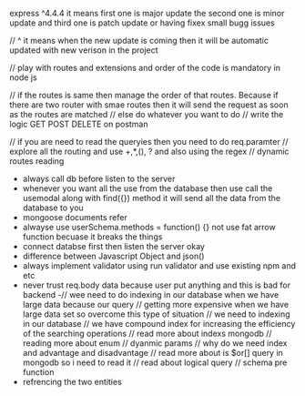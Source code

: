 express ^4.4.4 it means first one is major update the second one is minor update and third one is patch update or having fixex small bugg issues

// ^ it means when the new update is coming then it will be automatic updated with new verison in the project

// play with routes and extensions and order of the code is mandatory in node js

// if the routes is same then manage the order of that routes. Because if there are two router with smae routes then it will send the request as soon as the routes are matched 
// else do whatever you want to do 
// write the logic GET POST DELETE on postman 

// if you are need to read the queryies then you need to do req.paramter
// explore all the routing and use +,*,(), ? and also using the regex
// dynamic routes reading

- always call db before listen to the server
- whenever you want all the use from the database then use call the usemodal along with find({}) method it will send all the data from the database to you
- mongoose documents refer 
- alwayse use userSchema.methods = function() {} not use fat arrow function becuase it breaks the things
- connect databse first then listen the server okay
- difference between Javascript Object and json()
- always implement validator using run validator and use existing npm and etc 
- never trust req.body data because user put anything and this is bad for backend 
-// wee need to do indexing in our database when we have large data because our query 
// getting more expensive when we have large data set so overcome this type of situation
// we need to indexing in our database
// we have compound index for increasing the efficiency of the searching operations
// read more about indexs mongodb 
// reading more about enum 
// dyanmic params
// why do we need index and advantage and disadvantage 
// read more about is $or[] query in mongodb so i need to read it 
// read about logical query 
// schema pre function 
- refrencing the two entities